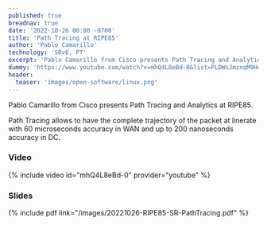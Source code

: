 ```yaml
---
published: true
breadnav: true
date: '2022-10-26 00:00 -0700'
title: 'Path Tracing at RIPE85'
author: 'Pablo Camarillo'
technology: 'SRv6, PT'
excerpt: 'Pablo Camarillo from Cisco presents Path Tracing and Analytics at RIPE85.'
dummy: 'https://www.youtube.com/watch?v=mhQ4L8eBd-0&list=PLDWsJmznqM9H4E8uN_93vM6HbHFsAP9fD&t=10740s'
header:
  teaser: 'images/open-software/linux.png'
---
```


Pablo Camarillo from Cisco presents Path Tracing and Analytics at RIPE85. 

Path Tracing allows to have the complete trajectory of the packet at linerate with 60 microseconds accuracy in WAN and up to 200 nanoseconds accuracy in DC. 

### Video

{% include video id="mhQ4L8eBd-0" provider="youtube" %}

### Slides

{% include pdf link="/images/20221026-RIPE85-SR-PathTracing.pdf" %}

